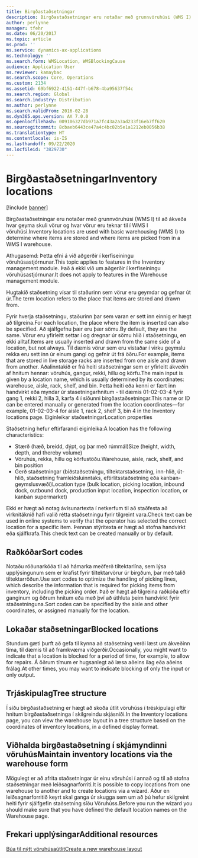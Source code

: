 ```yaml
---
title: Birgðastaðsetningar
description: Birgðastaðsetningar eru notaðar með grunnvöruhúsi (WMS I) til að ákveða hvar geyma skuli vörur og hvar vörur eru teknar til í WMS I vöruhúsi.
author: perlynne
manager: tfehr
ms.date: 06/20/2017
ms.topic: article
ms.prod: ''
ms.service: dynamics-ax-applications
ms.technology: ''
ms.search.form: WMSLocation, WMSBlockingCause
audience: Application User
ms.reviewer: kamaybac
ms.search.scope: Core, Operations
ms.custom: 2134
ms.assetid: 69bf6922-4151-447f-b678-4ba95637f54c
ms.search.region: Global
ms.search.industry: Distribution
ms.author: perlynne
ms.search.validFrom: 2016-02-28
ms.dyn365.ops.version: AX 7.0.0
ms.openlocfilehash: 009106327db971a7fc43a2a3ad233f16eb7ff620
ms.sourcegitcommit: 8cbaeb6443ce47a4c4bc02b5e1a1212eb0056b38
ms.translationtype: HT
ms.contentlocale: is-IS
ms.lasthandoff: 09/22/2020
ms.locfileid: "3829730"
---
```

# <a name="inventory-locations"></a><span data-ttu-id="93edb-103">Birgðastaðsetningar</span><span class="sxs-lookup"><span data-stu-id="93edb-103">Inventory locations</span></span>

[!include [banner](../includes/banner.md)]

<span data-ttu-id="93edb-104">Birgðastaðsetningar eru notaðar með grunnvöruhúsi (WMS I) til að ákveða hvar geyma skuli vörur og hvar vörur eru teknar til í WMS I vöruhúsi.</span><span class="sxs-lookup"><span data-stu-id="93edb-104">Inventory locations are used with basic warehousing (WMS I) to determine where items are stored and where items are picked from in a WMS I warehouse.</span></span>

<span data-ttu-id="93edb-105">Athugasemd: Þetta efni á við aðgerðir í kerfiseiningu vöruhúsastjórnunar.</span><span class="sxs-lookup"><span data-stu-id="93edb-105">This topic applies to features in the Inventory management module.</span></span> <span data-ttu-id="93edb-106">Það á ekki við um aðgerðir í kerfiseiningu vöruhúsastjórnunar.</span><span class="sxs-lookup"><span data-stu-id="93edb-106">It does not apply to features in the Warehouse management module.</span></span>

<span data-ttu-id="93edb-107">Hugtakið staðsetning vísar til staðurinn sem vörur eru geymdar og gefnar út úr.</span><span class="sxs-lookup"><span data-stu-id="93edb-107">The term location refers to the place that items are stored and drawn from.</span></span>

<span data-ttu-id="93edb-108">Fyrir hverja staðsetningu, staðurinn þar sem varan er sett inn einnig er hægt að tilgreina.</span><span class="sxs-lookup"><span data-stu-id="93edb-108">For each location, the place where the item is inserted can also be specified.</span></span> <span data-ttu-id="93edb-109">Að sjálfgefnu þær eru þær sömu.</span><span class="sxs-lookup"><span data-stu-id="93edb-109">By default, they are the same.</span></span> <span data-ttu-id="93edb-110">Vörur eru yfirleitt settar í og dregnar úr sömu hlið í staðsetningu, en ekki alltaf.</span><span class="sxs-lookup"><span data-stu-id="93edb-110">Items are usually inserted and drawn from the same side of a location, but not always.</span></span> <span data-ttu-id="93edb-111">Til dæmis vörur sem eru vistaðar í virku geymslu rekka eru sett inn úr einum gangi og gefnir út frá öðru.</span><span class="sxs-lookup"><span data-stu-id="93edb-111">For example, items that are stored in live storage racks are inserted from one aisle and drawn from another.</span></span> <span data-ttu-id="93edb-112">Aðalinntakið er frá heiti staðsetningar sem er yfirleitt ákveðin af hnitum hennar: vöruhús, gangur, rekki, hillu og körfu.</span><span class="sxs-lookup"><span data-stu-id="93edb-112">The main input is given by a location name, which is usually determined by its coordinates: warehouse, aisle, rack, shelf, and bin.</span></span> <span data-ttu-id="93edb-113">Þetta heiti eða kenni er fært inn handvirkt eða myndar úr stasetningarhnitum - til dæmis 01-02-03-4 fyrir gang 1, rekki 2, hilla 3, karfa 4 í  síðunni birgðastaðsetningar.</span><span class="sxs-lookup"><span data-stu-id="93edb-113">This name or ID can be entered manually or generated from the location coordinates—for example, 01-02-03-4 for aisle 1, rack 2, shelf 3, bin 4 in the Inventory locations page.</span></span>
<span data-ttu-id="93edb-114">Eiginleikar staðsetningar</span><span class="sxs-lookup"><span data-stu-id="93edb-114">Location properties</span></span>

<span data-ttu-id="93edb-115">Staðsetning hefur eftirfarandi eiginleika:</span><span class="sxs-lookup"><span data-stu-id="93edb-115">A location has the following characteristics:</span></span>
-   <span data-ttu-id="93edb-116">Stærð (hæð, breidd, dýpt, og þar með rúmmál)</span><span class="sxs-lookup"><span data-stu-id="93edb-116">Size (height, width, depth, and thereby volume)</span></span>
-   <span data-ttu-id="93edb-117">Vöruhús, rekka, hillu og körfustöðu.</span><span class="sxs-lookup"><span data-stu-id="93edb-117">Warehouse, aisle, rack, shelf, and bin position</span></span>
-   <span data-ttu-id="93edb-118">Gerð staðsetningar (biðstaðsetningu, tiltektarstaðsetning, inn-hlið, út-hlið, staðsetning framleiðsluinntaks, eftirlitsstaðsetning eða kanban-geymslusvæði)</span><span class="sxs-lookup"><span data-stu-id="93edb-118">Location type (bulk location, picking location, inbound dock, outbound dock, production input location, inspection location, or kanban supermarket)</span></span>

<span data-ttu-id="93edb-119">Ekki er hægt að notag ávísunartexta í netkerfum til að staðfesta að virknitáknið hafi valið rétta staðsetningu fyrir tilgreint vara.</span><span class="sxs-lookup"><span data-stu-id="93edb-119">Check text can be used in online systems to verify that the operator has selected the correct location for a specific item.</span></span> <span data-ttu-id="93edb-120">Þennan stýritexta er hægt að stofna handvirkt eða sjálfkrafa.</span><span class="sxs-lookup"><span data-stu-id="93edb-120">This check text can be created manually or by default.</span></span>

## <a name="sort-codes"></a><span data-ttu-id="93edb-121">Raðkóðar</span><span class="sxs-lookup"><span data-stu-id="93edb-121">Sort codes</span></span>
<span data-ttu-id="93edb-122">Notaðu röðunarkóða til að hámarka meðferð tiltektarlína, sem lýsa upplýsingunum sem er krafist fyrir tiltektarvörur úr birgðum, þar með talið tiltektarröðun.</span><span class="sxs-lookup"><span data-stu-id="93edb-122">Use sort codes to optimize the handling of picking lines, which describe the information that is required for picking items from inventory, including the picking order.</span></span> <span data-ttu-id="93edb-123">Það er hægt að tilgreina raðkóða eftir ganginum og öðrum hnitum eða með því að úthluta þeim handvirkt fyrir staðsetninguna.</span><span class="sxs-lookup"><span data-stu-id="93edb-123">Sort codes can be specified by the aisle and other coordinates, or assigned manually for the location.</span></span>

## <a name="blocked-locations"></a><span data-ttu-id="93edb-124">Lokaðar staðsetningar</span><span class="sxs-lookup"><span data-stu-id="93edb-124">Blocked locations</span></span>
<span data-ttu-id="93edb-125">Stundum gæti þurft að gefa til kynna að staðsetning verði læst um ákveðinn tíma, til dæmis til að framkvæma viðgerðir.</span><span class="sxs-lookup"><span data-stu-id="93edb-125">Occasionally, you might want to indicate that a location is blocked for a period of time, for example, to allow for repairs.</span></span> <span data-ttu-id="93edb-126">Á öðrum tímum er hugsanlegt að læsa aðeins ílag eða aðeins frálag.</span><span class="sxs-lookup"><span data-stu-id="93edb-126">At other times, you may want to indicate blocking of only the input or only output.</span></span>

## <a name="tree-structure"></a><span data-ttu-id="93edb-127">Trjáskipulag</span><span class="sxs-lookup"><span data-stu-id="93edb-127">Tree structure</span></span>

<span data-ttu-id="93edb-128">Í síðu birgðastaðsetning er hægt að skoða útlit vöruhúss í tréskipulagi eftir hnitum birgðastaðsetninga í skilgreindu skjásniði.</span><span class="sxs-lookup"><span data-stu-id="93edb-128">In the Inventory locations page, you can view the warehouse layout in a tree structure based on the coordinates of inventory locations, in a defined display format.</span></span>

## <a name="maintain-inventory-locations-via-the-warehouse-form"></a><span data-ttu-id="93edb-129">Viðhalda birgðastaðsetning í skjámyndinni vöruhús</span><span class="sxs-lookup"><span data-stu-id="93edb-129">Maintain inventory locations via the warehouse form</span></span>

<span data-ttu-id="93edb-130">Mögulegt er að afrita staðsetningar úr einu vöruhúsi í annað og til að stofna staðsetningar með leiðsagnarforriti.</span><span class="sxs-lookup"><span data-stu-id="93edb-130">It is possible to copy locations from one warehouse to another and to create locations via a wizard.</span></span> <span data-ttu-id="93edb-131">Áður en leiðsagnarforritið keyrt skal ganga úr skugga sem um að þú hefur skilgreint heiti fyrir sjálfgefin staðsetning síðu Vöruhúss.</span><span class="sxs-lookup"><span data-stu-id="93edb-131">Before you run the wizard you should make sure that you have defined the default location names on the Warehouse page.</span></span>



<a name="additional-resources"></a><span data-ttu-id="93edb-132">Frekari upplýsingar</span><span class="sxs-lookup"><span data-stu-id="93edb-132">Additional resources</span></span>
--------

[<span data-ttu-id="93edb-133">Búa til nýtt vöruhúsaútlit</span><span class="sxs-lookup"><span data-stu-id="93edb-133">Create a new warehouse layout</span></span>](tasks/create-new-warehouse-layout.md)
